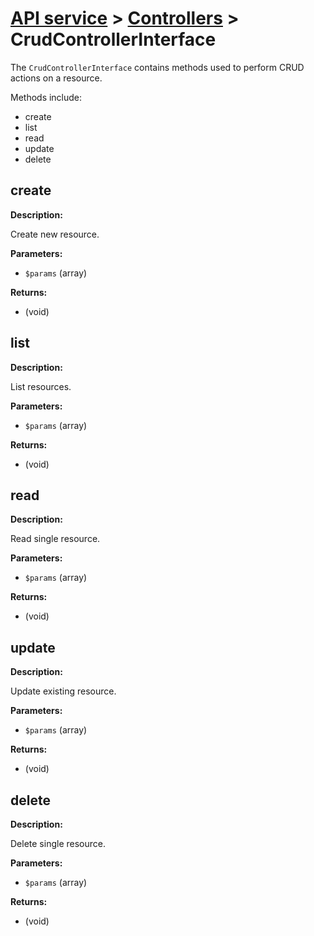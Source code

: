 # [API service](../README.md) > [Controllers](README.md) > CrudControllerInterface

The `CrudControllerInterface` contains methods used to perform CRUD actions on a resource.

Methods include:

- create
- list
- read
- update
- delete

## create

**Description:**

Create new resource.

**Parameters:**

- `$params` (array)

**Returns:**

- (void)

## list

**Description:**

List resources.

**Parameters:**

- `$params` (array)

**Returns:**

- (void)

## read

**Description:**

Read single resource.

**Parameters:**

- `$params` (array)

**Returns:**

- (void)

## update

**Description:**

Update existing resource.

**Parameters:**

- `$params` (array)

**Returns:**

- (void)

## delete

**Description:**

Delete single resource.

**Parameters:**

- `$params` (array)

**Returns:**

- (void)